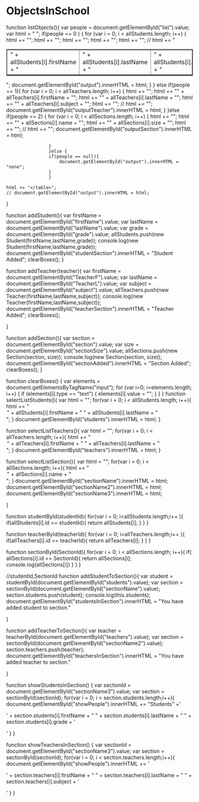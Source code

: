 # ObjectsInSchool

function listObjects(){
    var people = document.getElementById("list").value;
    var html = "<table border = '2'> ";
    if(people == 0 ) {
        for (var i = 0; i < allStudents.length; i++) {
            html += "<tr>";
            html += "<td>" + allStudents[i].firstName + "</td>";
            html += "<td>" + allStudents[i].lastName + "</td>";
            html += "<td>" + allStudents[i].grade + "</td>";
            html += "</tr>";
            // html += "</table>";
            document.getElementById("output").innerHTML = html;
        }
        } else if(people == 1){
            for (var i = 0; i < allTeachers.length; i++) {
                html += "<tr>";
                html += "<td>" + allTeachers[i].firstName + "</td>";
                html += "<td>" + allTeachers[i].lastName + "</td>";
                html += "<td>" + allTeachers[i].subject + "</td>";
                html += "</tr>";
                // html += "</table>";
                document.getElementById("outputTeacher").innerHTML = html;
            }
            }else if(people == 2) {
                    for (var i = 0; i < allSections.length; i++) {
                        html += "<tr>";
                        html += "<td>" + allSections[i].name + "</td>";
                        html += "<td>" + allSections[i].size + "</td>";
                        html += "</tr>";
                        // html += "</table>";
                        document.getElementById("outputSection").innerHTML = html;

                    }
                    }else {
                    if(people == null){
                        document.getElementById("output").innerHTML = "none";
                    }
                    }

    html += "</table>";
    // document.getElementById("output").innerHTML = html;
}

function addStudent(){
    var firstName = document.getElementById("firstName").value;
    var lastName = document.getElementById("lastName").value;
    var grade = document.getElementById("grade").value;
    allStudents.push(new Student(firstName,lastName,grade));
    console.log(new Student(firstName,lastName,grade));
    document.getElementById("studentSection").innerHTML = "Student Added";
    clearBoxes();
}


function addTeacher(teacher){
    var firstName = document.getElementById("TeacherF").value;
    var lastName = document.getElementById("TeacherL").value;
    var subject = document.getElementById("subject").value;
    allTeachers.push(new Teacher(firstName,lastName,subject));
    console.log(new Teacher(firstName,lastName,subject));
    document.getElementById("teacherSection").innerHTML = "Teacher Added";
    clearBoxes();


}

function addSection(){
    var section = document.getElementById("section").value;
    var size = document.getElementById("sectionSize").value;
    allSections.push(new Section(section, size));
    console.log(new Section(section, size));
    document.getElementById("sectionAdded").innerHTML = "Section Added";
    clearBoxes();
}

function clearBoxes() {
    var elements = document.getElementsByTagName("input");
    for (var i=0; i<elements.length; i++) {
        if (elements[i].type == "text") {
            elements[i].value = "";
        }
    }
}
function selectListStudents(){
    var html = "";
    for(var i = 0; i < allStudents.length; i++){
        html += "<option value = '" + allStudents[i].id + " '> " + allStudents[i].firstName + " " + allStudents[i].lastName + "</option>";
    }
    document.getElementById("students").innerHTML = html;
}

function selectListTeachers(){
    var html = "";
    for(var i = 0; i < allTeachers.length; i++){
        html += "<option value = '" + allTeachers[i].id + " '> " + allTeachers[i].firstName + " " + allTeachers[i].lastName + "</option>";
    }
    document.getElementById("teachers").innerHTML = html;
}

function selectListSection(){
    var html = "";
    for(var i = 0; i < allSections.length; i++){
        html += "<option value = '" + allSections[i].id + "'>" + allSections[i].name  + "</option>";
    }
    document.getElementById("sectionName").innerHTML = html;
    document.getElementById("sectionName2").innerHTML = html;
    document.getElementById("sectionName3").innerHTML = html;


}

function studentById(studentId){
    for(var i = 0; i<allStudents.length;i++ ){
        if(allStudents[i].id == studentId){
            return allStudents[i];
        }
    }
}

function teacherById(teacherId){
    for(var i = 0; i<allTeachers.length;i++ ){
        if(allTeachers[i].id == teacherId){
            return allTeachers[i];
        }
    }
}

function sectionById(SectionId){
    for(var i = 0; i < allSections.length; i++){
        if( allSections[i].id == SectionId){
            return allSections[i];
            console.log(allSections[i])
        }
    }
}

//studentId,SectionId
function addStudentToSection(){
    var student = studentById(document.getElementById("students").value);
    var section = sectionById(document.getElementById("sectionName").value);
    section.students.push(student);
    console.log(this.students);
    document.getElementById("studentsInSection").innerHTML = "You have added student to section."

}

function addTeacherToSection(){
    var teacher  = teacherById(document.getElementById("teachers").value);
    var section = sectionById(document.getElementById("sectionName2").value);
    section.teachers.push(teacher);
    document.getElementById("teachersInSection").innerHTML = "You have added teacher to section."


}

function showStudentsInSection() {
    var sectionId = document.getElementById("sectionName3").value;
    var section = sectionById(sectionId);
    for(var i = 0; i < section.students.length;i++){
        document.getElementById("showPeople").innerHTML += "Students" +'<p>' + section.students[i].firstName
        + " " + section.students[i].lastName + " " + section.students[i].grade + '</p>'
    }
}

function showTeachersInSection() {
    var sectionId = document.getElementById("sectionName3").value;
    var section = sectionById(sectionId);
    for(var i = 0; i < section.teachers.length;i++){
        document.getElementById("showPeople").innerHTML +=  '<p>' + section.teachers[i].firstName
            + " " + section.teachers[i].lastName + " " + section.teachers[i].subject + '</p>'
    }
}

